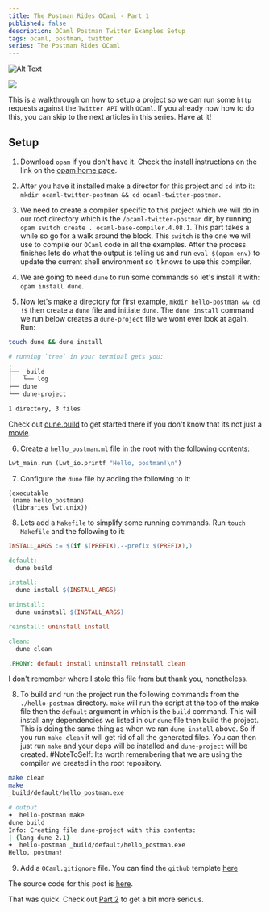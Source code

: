 ```yaml
---
title: The Postman Rides OCaml - Part 1
published: false
description: OCaml Postman Twitter Examples Setup
tags: ocaml, postman, twitter
series: The Postman Rides OCaml
---
```


![Alt Text](https://thepracticaldev.s3.amazonaws.com/i/4bfpk9fbjm65jun7puxr.png)

<a href="https://www.getpostman.com/"><img src="https://assets.getpostman.com/common-share/postman-logo-horizontal-320x132.png" /></a>

This is a walkthrough on how to setup a project so we can run some `http` requests against the `Twitter API` with `OCaml`. If you already now how to do this, you can skip to the next articles in this series. Have at it!

## Setup

1. Download `opam` if you don't have it. Check the install instructions on the link on the [opam home page](https://opam.ocaml.org/).

2. After you have it installed make a director for this project and `cd` into it: `mkdir ocaml-twitter-postman && cd ocaml-twitter-postman`.

3. We need to create a compiler specific to this project which we will do in our root directory which is the `/ocaml-twitter-postman` dir, by running `opam switch create . ocaml-base-compiler.4.08.1`. This part takes a while so go for a walk around the block. This `switch` is the one we will use to compile our `OCaml` code in all the examples. After the process finishes lets do what the output is telling us and run `eval $(opam env)` to update the current shell environment so it knows to use this compiler.

4. We are going to need `dune` to run some commands so let's install it with: `opam install dune`.

5. Now let's make a directory for first example, `mkdir hello-postman && cd !$` then create a `dune` file and initiate `dune`. The `dune install` command we run below creates a `dune-project` file we wont ever look at again. Run:

```sh
touch dune && dune install

# running `tree` in your terminal gets you:
.
├── _build
│   └── log
├── dune
└── dune-project

1 directory, 3 files
```

Check out [dune.build](https://dune.build/) to get started there if you don't know that its not just a [movie](https://youtu.be/hzUlXEyvJeA).

6. Create a `hello_postman.ml` file in the root with the following contents:

```ocaml
Lwt_main.run (Lwt_io.printf "Hello, postman!\n")
```

7. Configure the `dune` file by adding the following to it:

```dune
(executable
 (name hello_postman)
 (libraries lwt.unix))
```

8. Lets add a `Makefile` to simplify some running commands. Run `touch Makefile` and the following to it:

```Makefile
INSTALL_ARGS := $(if $(PREFIX),--prefix $(PREFIX),)

default:
  dune build

install:
  dune install $(INSTALL_ARGS)

uninstall:
  dune uninstall $(INSTALL_ARGS)

reinstall: uninstall install

clean:
  dune clean

.PHONY: default install uninstall reinstall clean
```

I don't remember where I stole this file from but thank you, nonetheless.

8. To build and run the project run the following commands from the `./hello-postman` directory. `make` will run the script at the top of the make file then the `default` argument in which is the `build` command. This will install any dependencies we listed in our `dune` file then build the project. This is doing the same thing as when we ran `dune install` above. So if you run `make clean` it will get rid of all the generated files. You can then just run `make` and your deps will be installed and `dune-project` will be created. #NoteToSelf: Its worth remembering that we are using the compiler we created in the root repository.

```sh
make clean
make
_build/default/hello_postman.exe

# output
➜  hello-postman make
dune build
Info: Creating file dune-project with this contents:
| (lang dune 2.1)
➜  hello-postman _build/default/hello_postman.exe
Hello, postman!
```

9. Add a `OCaml.gitignore` file. You can find the `github` template [here](https://github.com/github/gitignore/blob/master/OCaml.gitignore)

The source code for this post is [here](https://github.com/idkjs/ocaml-twitter-postman/tree/master/hello-postman).

That was quick. Check out [Part 2](https://dev.to/idkjs/the-postman-rides-ocaml-part-2-58p7) to get a bit more serious.
